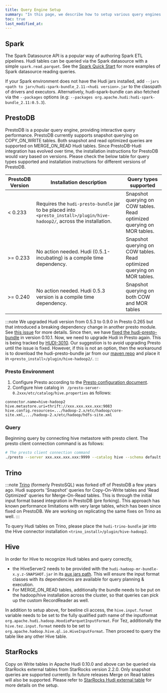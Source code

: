 ```yaml
---
title: Query Engine Setup
summary: "In this page, we describe how to setup various query engines for Hudi."
toc: true
last_modified_at:
---
```


## Spark
The Spark Datasource API is a popular way of authoring Spark ETL pipelines. Hudi tables can be queried via the Spark datasource with a simple `spark.read.parquet`.
See the [Spark Quick Start](/docs/quick-start-guide) for more examples of Spark datasource reading queries.

If your Spark environment does not have the Hudi jars installed, add `--jars <path to jar>/hudi-spark-bundle_2.11-<hudi version>.jar` to the classpath of drivers
and executors. Alternatively, hudi-spark-bundle can also fetched via the `--packages` options (e.g: `--packages org.apache.hudi:hudi-spark-bundle_2.11:0.5.3`).

## PrestoDB
PrestoDB is a popular query engine, providing interactive query performance. PrestoDB currently supports snapshot querying on COPY_ON_WRITE tables.
Both snapshot and read optimized queries are supported on MERGE_ON_READ Hudi tables. Since PrestoDB-Hudi integration has evolved over time, the installation
instructions for PrestoDB would vary based on versions. Please check the below table for query types supported and installation instructions
for different versions of PrestoDB.

| **PrestoDB Version** | **Installation description** | **Query types supported** |
|----------------------|------------------------------|---------------------------|
| < 0.233              | Requires the `hudi-presto-bundle` jar to be placed into `<presto_install>/plugin/hive-hadoop2/`, across the installation. | Snapshot querying on COW tables. Read optimized querying on MOR tables. |
| >= 0.233             | No action needed. Hudi (0.5.1-incubating) is a compile time dependency. | Snapshot querying on COW tables. Read optimized querying on MOR tables. |
| >= 0.240             | No action needed. Hudi 0.5.3 version is a compile time dependency. | Snapshot querying on both COW and MOR tables |

:::note
We upgraded Hudi version from 0.5.3 to 0.9.0 in Presto 0.265 but that introduced a breaking dependency change in 
another presto module. See [this issue](https://github.com/prestodb/presto/issues/17164) for more details. Since then, 
we have [fixed the hudi-presto-bundle](https://github.com/apache/hudi/pull/4551) in version 0.10.1. Now, we need to 
upgrade Hudi in Presto again. This is being tracked by [HUDI-3010](https://issues.apache.org/jira/browse/HUDI-3010). 
Our suggestion is to avoid upgrading Presto until the issue is fixed. However, if this is not an option, then the 
workaround is to download the hudi-presto-bundle jar from our [maven repo](https://mvnrepository.com/artifact/org.apache.hudi/hudi-presto-bundle) 
and place it in `<presto_install>/plugin/hive-hadoop2/`.
:::

### Presto Environment
1. Configure Presto according to the [Presto configuration document](https://prestodb.io/docs/current/installation/deployment.html).
2. Configure hive catalog in ` /presto-server-0.2xxx/etc/catalog/hive.properties` as follows:

```properties
connector.name=hive-hadoop2
hive.metastore.uri=thrift://xxx.xxx.xxx.xxx:9083
hive.config.resources=.../hadoop-2.x/etc/hadoop/core-site.xml,.../hadoop-2.x/etc/hadoop/hdfs-site.xml
```

### Query
Beginning query by connecting hive metastore with presto client. The presto client connection command is as follows:

```bash
# The presto client connection command
./presto --server xxx.xxx.xxx.xxx:9999 --catalog hive --schema default
```

## Trino
:::note
[Trino](https://trino.io/) (formerly PrestoSQL) was forked off of PrestoDB a few years ago. Hudi supports 'Snapshot' queries for Copy-On-Write tables and 'Read Optimized' queries
for Merge-On-Read tables. This is through the initial input format based integration in PrestoDB (pre forking). This approach has
known performance limitations with very large tables, which has been since fixed on PrestoDB. We are working on replicating the same fixes on Trino as well.
:::

To query Hudi tables on Trino, please place the `hudi-trino-bundle` jar into the Hive connector installation `<trino_install>/plugin/hive-hadoop2`.

## Hive

In order for Hive to recognize Hudi tables and query correctly,
- the HiveServer2 needs to be provided with the `hudi-hadoop-mr-bundle-x.y.z-SNAPSHOT.jar` in its [aux jars path](https://www.cloudera.com/documentation/enterprise/5-6-x/topics/cm_mc_hive_udf.html#concept_nc3_mms_lr). This will ensure the input format
  classes with its dependencies are available for query planning & execution.
- For MERGE_ON_READ tables, additionally the bundle needs to be put on the hadoop/hive installation across the cluster, so that queries can pick up the custom RecordReader as well.

In addition to setup above, for beeline cli access, the `hive.input.format` variable needs to be set to the fully qualified path name of the
inputformat `org.apache.hudi.hadoop.HoodieParquetInputFormat`. For Tez, additionally the `hive.tez.input.format` needs to be set
to `org.apache.hadoop.hive.ql.io.HiveInputFormat`. Then proceed to query the table like any other Hive table.

## StarRocks
Copy on Write tables in Apache Hudi 0.10.0 and above can be queried via StarRocks external tables from StarRocks version 2.2.0.
Only snapshot queries are supported currently. In future releases Merge on Read tables will also be supported.
Please refer to [StarRocks Hudi external table](https://docs.starrocks.com/en-us/2.2/using_starrocks/External_table#hudi-external-table)
for more details on the setup.